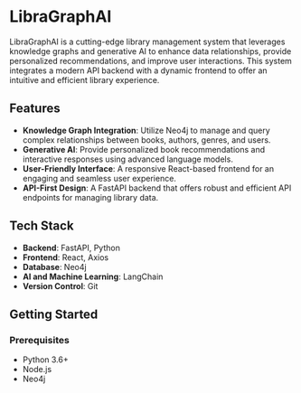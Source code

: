 # **LibraGraphAI**

LibraGraphAI is a cutting-edge library management system that leverages knowledge graphs and generative AI to enhance data relationships, provide personalized recommendations, and improve user interactions. This system integrates a modern API backend with a dynamic frontend to offer an intuitive and efficient library experience.

## **Features**

- **Knowledge Graph Integration**: Utilize Neo4j to manage and query complex relationships between books, authors, genres, and users.
- **Generative AI**: Provide personalized book recommendations and interactive responses using advanced language models.
- **User-Friendly Interface**: A responsive React-based frontend for an engaging and seamless user experience.
- **API-First Design**: A FastAPI backend that offers robust and efficient API endpoints for managing library data.

## **Tech Stack**

- **Backend**: FastAPI, Python
- **Frontend**: React, Axios
- **Database**: Neo4j
- **AI and Machine Learning**:  LangChain
- **Version Control**: Git

## **Getting Started**

### **Prerequisites**

- Python 3.6+
- Node.js
- Neo4j

